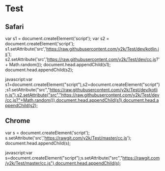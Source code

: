 # Test

## Safari
var s1 = document.createElement('script');
var s2 = document.createElement('script');
s1.setAttribute('src','https://raw.githubusercontent.com/y2k/Test/dev/kotlin.js');
s2.setAttribute('src','https://raw.githubusercontent.com/y2k/Test/dev/cc.js?' + Math.random());
document.head.appendChild(s1);
document.head.appendChild(s2);

javascript:var s1=document.createElement("script"),s2=document.createElement("script");s1.setAttribute("src","https://raw.githubusercontent.com/y2k/Test/dev/kotlin.js"),s2.setAttribute("src","https://raw.githubusercontent.com/y2k/Test/dev/cc.js?"+Math.random()),document.head.appendChild(s1),document.head.appendChild(s2);

## Chrome
var s = document.createElement('script');
s.setAttribute('src','https://rawgit.com/y2k/Test/master/cc.js');
document.head.appendChild(s);

javascript:var s=document.createElement("script");s.setAttribute("src","https://rawgit.com/y2k/Test/master/cc.js"),document.head.appendChild(s);
